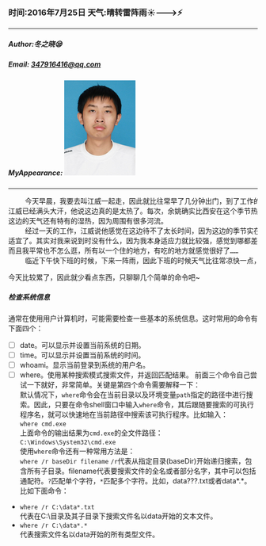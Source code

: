 ### 时间:2016年7月25日 天气:晴转雷阵雨:sunny:--->:zap:
-----
#####   Author:冬之晓:sleepy:
#####   Email: 347916416@qq.com
#####   MyAppearance: ![MyAppearance](../MyPicture.JPG "我的头像")
----------

<pre>
    今天早晨，我要去叫江威一起走，因此就比往常早了几分钟出门，到了工作的地方。
江威已经满头大汗，他说这边真的是太热了。每次，余姚确实比西安在这个季节热一点，
这边的天气还有特有的湿热，因为周围有很多河流。
    经过一天的工作，江威说他感觉在这边待不了太长时间，因为这边的季节实在是太不
适宜了。其实对我来说到时没有什么，因为我本身适应力就比较强，感觉到哪都差不多，
而且我平常也不怎么逛，所有以一个住的地方，有吃的地方就感觉很好了……
    临近下午快下班的时候，下来一阵雨，因此下班的时候天气比往常凉快一点，真希望每天都能这样。下班后，江威又找到我，让我带他逛一下超市。我们就去超市逛了一大圈，晚上回来就很累了，决定今天就早点休息吧。
</pre>

今天比较累了，因此就少看点东西，只聊聊几个简单的命令吧~
##### 检查系统信息
通常在使用用户计算机时，可能需要检查一些基本的系统信息。这时常用的命令有下面四个：
- [ ] date。可以显示并设置当前系统的日期。
- [ ] time。可以显示并设置当前系统的时间。
- [ ] whoami。显示当前登录到系统的用户名。
- [ ] where。使用某种搜索模式搜索文件，并返回匹配结果。
前面三个命令自己尝试一下就好，非常简单。关键是第四个命令需要解释一下：  
默认情况下，`where`命令会在当前目录以及环境变量`path`指定的路径中进行搜索。因此，只要在命令shell窗口中输入`where`命令，其后跟随要搜索的可执行程序名，就可以快速地在当前路径中搜索该可执行程序。比如输入：  
`where cmd.exe`  
上面命令的输出结果为`cmd.exe`的全文件路径：  
`C:\Windows\System32\cmd.exe`  
使用`where`命令还有一种常用方法是：  
`where /r baseDir filename`
`/r`代表从指定目录(baseDir)开始递归搜索，包含所有子目录。filename代表要搜索文件的全名或者部分名字，其中可以包括通配符。`?`匹配单个字符，`*`匹配多个字符。比如，data???.txt或者data\*.\*。比如下面命令：  
- `where /r C:\data*.txt`  
代表在C:\目录及其子目录下搜索文件名以data开始的文本文件。
- `where /r C:\data*.*`  
代表搜索文件名以data开始的所有类型文件。

